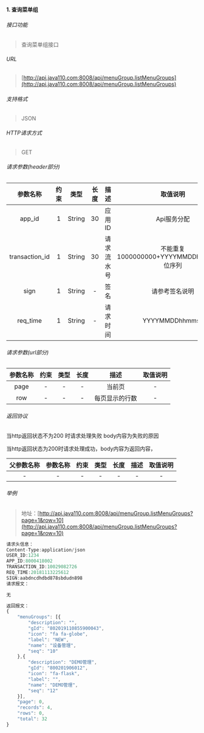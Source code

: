 

**1\. 查询菜单组**
###### 接口功能
> 查询菜单组接口

###### URL
> [http://api.java110.com:8008/api/menuGroup.listMenuGroups](http://api.java110.com:8008/api/menuGroup.listMenuGroups)

###### 支持格式
> JSON

###### HTTP请求方式
> GET

###### 请求参数(header部分)
|参数名称|约束|类型|长度|描述|取值说明|
| :-: | :-: | :-: | :-: | :-: | :-:|
|app_id|1|String|30|应用ID|Api服务分配                      |
|transaction_id|1|String|30|请求流水号|不能重复 1000000000+YYYYMMDDhhmmss+6位序列 |
|sign|1|String|-|签名|请参考签名说明|
|req_time|1|String|-|请求时间|YYYYMMDDhhmmss|

###### 请求参数(url部分)
|参数名称|约束|类型|长度|描述|取值说明|
| :-: | :-: | :-: | :-: | :-: | :-: |
|page|-|-|-|当前页|-|
|row|-|-|-|每页显示的行数|-|

###### 返回协议

当http返回状态不为200 时请求处理失败 body内容为失败的原因

当http返回状态为200时请求处理成功，body内容为返回内容，

|父参数名称|参数名称|约束|类型|长度|描述|取值说明|
| :-: | :-: | :-: | :-: | :-: | :-: | :-: |
|-|-|-|-|-|-|-|




###### 举例
> 地址：[http://api.java110.com:8008/api/menuGroup.listMenuGroups?page=1&row=10](http://api.java110.com:8008/api/menuGroup.listMenuGroups?page=1&row=10)

``` javascript
请求头信息：
Content-Type:application/json
USER_ID:1234
APP_ID:8000418002
TRANSACTION_ID:10029082726
REQ_TIME:20181113225612
SIGN:aabdncdhdbd878sbdudn898
请求报文：

无

返回报文：
{
	"menuGroups": [{
		"description": "",
		"gId": "802019110855900043",
		"icon": "fa fa-globe",
		"label": "NEW",
		"name": "设备管理",
		"seq": "10"
	},{
		"description": "DEMO管理",
		"gId": "800201906012",
		"icon": "fa-flask",
		"label": "",
		"name": "DEMO管理",
		"seq": "12"
	}],
	"page": 0,
	"records": 4,
	"rows": 0,
	"total": 32
}

```
